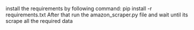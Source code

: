 install the requirements by following command:
pip install -r requirements.txt
After that run the amazon_scraper.py file and wait until its scrape all the required data
